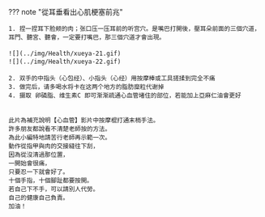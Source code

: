 
??? note "從耳垂看出心肌梗塞前兆"

    1. 捏一捏耳下脸颊的肉；张口压一压耳前的听宫穴。是嘴巴打開後，壓耳朵前面的三個穴道，耳門、聽宮、聽會，一定要打嘴巴，那三個穴道才會出現。

    ![](../img/Health/xueya-21.gif)
    ![](../img/Health/xueya-22.gif)

    2. 双手的中指头（心包经）、小指头（心经）用按摩棒或工具搓揉到完全不痛
    3. 做完后，请多喝水将卡在这两个地方的脂肪糜粒代谢掉
    4. 摄取 卵磷脂、维生素C 即可渐渐疏通心血管堵住的部位，若能加上亞麻仁油會更好


    此片為補充說明【心血管】影片中按摩棍打通末梢手法。
    許多朋友都說看不清楚老師按的方法。
    為此小編特地請苦行老師再示範一次。
    動作從指甲與肉的交接縫往下刮，
    因為從沒清過那位置，
    一開始會很痛，
    只要忍一下就會好了。
    十個手指，十個腳趾都要按開。
    若自己下不手，可以請別人代勞。
    自己的健康自己負責。
    加油！

